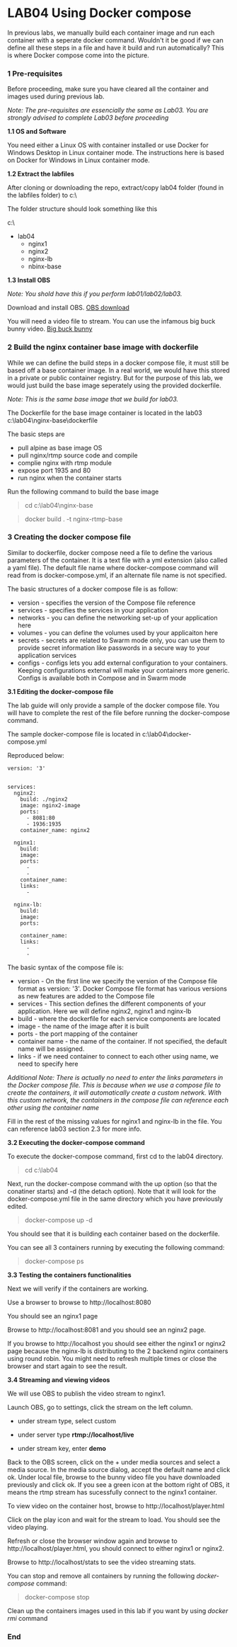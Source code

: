 # LAB04 Using Docker compose

In previous labs, we manually build each container image and run each container with a seperate docker command. Wouldn't it be good if we can define all these steps in a file and have it build and run automatically? This is where Docker compose come into the picture.




###  1 Pre-requisites
Before proceeding, make sure you have cleared all the container and images used during previous lab.

_Note: The pre-requisites are essencially the same as Lab03. You are strongly advised to complete Lab03 before proceeding_

**1.1 OS and Software**

You need either a Linux OS with container installed or use Docker for Windows Desktop in Linux container mode. The instructions here is based on Docker for Windows in Linux container mode.


**1.2 Extract the labfiles**

After cloning or downloading the repo, extract/copy lab04 folder (found in the labfiles folder) to c:\

The folder structure should look something like this

c:\
 
* lab04
  * nginx1
  * nginx2
  * nginx-lb
  * nbinx-base


**1.3 Install OBS**

_Note: You shold have this if you perform lab01/lab02/lab03._

Download and install OBS. [OBS download](https://obsproject.com/download)

You will need a video file to stream. You can use the infamous big buck bunny video. [Big buck bunny](https://peach.blender.org/download/)


###  2 Build the nginx container base image with dockerfile
While we can define the build steps in a docker compose file, it must still be based off a base container image. In a real world, we would have this stored in a private or public container registry. But for the purpose of this lab, we would just build the base image seperately using the provided dockerfile.

_Note: This is the same base image that we build for lab03._


The Dockerfile for the base image container is located in the lab03 c:\lab04\nginx-base\dockerfile

The basic steps are

- pull alpine as base image OS
- pull nginx/rtmp source code and compile
- complie nginx with rtmp module
- expose port 1935 and 80
- run nginx when the container starts

Run the following command to build the base image

> cd c:\lab04\nginx-base

> docker build . -t nginx-rtmp-base

###  3 Creating the docker compose file

Similar to dockerfile, docker compose need a file to define the various parameters of the container. It is a text file with a yml extension (also called a yaml file). The default file name where docker-compose command will read from is docker-compose.yml, if an alternate file name is not specified.

 The basic structures of a docker compose file is as follow:

- version - specifies the version of the Compose file reference
- services - specifies the services in your application
- networks - you can define the networking set-up of your application here
- volumes - you can define the volumes used by your applicaiton here
- secrets - secrets are related to Swarm mode only, you can use them to provide secret information like passwords in a secure way to your application services
- configs - configs lets you add external configuration to your containers. Keeping configurations external will make your containers more generic. Configs is available both in Compose and in Swarm mode

**3.1 Editing the docker-compose file**

The lab guide will only provide a sample of the docker compose file. You will have to complete the rest of the file before running the docker-compose command.

The sample docker-compose file is located in c:\lab04\docker-compose.yml

Reproduced below:

```
version: '3'


services:
  nginx2:
    build: ./nginx2
    image: nginx2-image
    ports: 
      - 8081:80
      - 1936:1935
    container_name: nginx2
    
  nginx1:
    build: 
    image: 
    ports: 
      - 
      - 
    container_name: 
    links:
      - 

  nginx-lb:
    build: 
    image: 
    ports: 
      
    container_name: 
    links:
      - 
      - 
```



The basic syntax of the compose file is:

- version - On the first line we specify the version of the Compose file format as version: '3'. Docker Compose file format has various versions as new features are added to the Compose file
- services - This section defines the different components of your application. Here we will define nginx2, nginx1 and nginx-lb
- build - where the dockerfile for each service components are located
- image - the name of the image after it is built
- ports - the port mapping of the container
- container name - the name of the container. If not specified, the default name will be assigned.
- links - if we need container to connect to each other using name, we need to specify here

_Additional Note: There is actually no need to enter the links parameters in the Docker compose file. This is because when we use a compose file to create the containers, it will automatically create a custom network. With this custom network, the containers in the compose file can reference each other using the container name_

Fill in the rest of the missing values for nginx1 and nginx-lb in the file. You can reference lab03 section 2.3 for more info.

**3.2 Executing the docker-compose command**

To execute the docker-compose command, first cd to the lab04 directory.

> cd c:\lab04

Next, run the docker-compose command with the up option (so that the conatiner starts) and -d (the detach option). Note that it will look for the docker-compose.yml file in the same directory which you have previously edited.

> docker-compose up -d

You should see that it is building each container based on the dockerfile.

You can see all 3 containers running by executing the following command:

> docker-compose ps


**3.3 Testing the containers functionalities**

Next we will verify if the containers are working.

Use a browser to browse to http://localhost:8080

You should see an nginx1 page


Browse to http://localhost:8081 and you should see an nginx2 page.

If you browse to http://localhost you should see either the nginx1 or nginx2 page because the nginx-lb is distributing to the 2 backend nginx containers using round robin. You might need to refresh multiple times or close the browser and start again to see the result.

**3.4 Streaming and viewing videos**

We will use OBS to publish the video stream to nginx1.

Launch OBS, go to settings, click the stream on the left column.

- under stream type, select custom

- under server type **rtmp://localhost/live**

- under stream key, enter **demo**

Back to the OBS screen, click on the + under media sources and select  a media source.
In the media source dialog, accept the default name and click ok. Under local file, browse to the bunny video file you have downloaded previously and click ok. If you see a green icon at the bottom right of OBS, it means the rtmp stream has sucessfully connect to the nginx1 container.

To view video on the container host, browse to http://localhost/player.html

Click on the play icon and wait for the stream to load. You should see the video playing.

Refresh or close the browser window again and browse to http://localhost/player.html, you should connect to either nginx1 or nginx2.

Browse to http://localhost/stats to see the video streaming stats.

You can stop and remove all containers by running the following *docker-compose* command:

>docker-compose stop

Clean up the containers images used in this lab if you want by using *docker rmi* command

### End